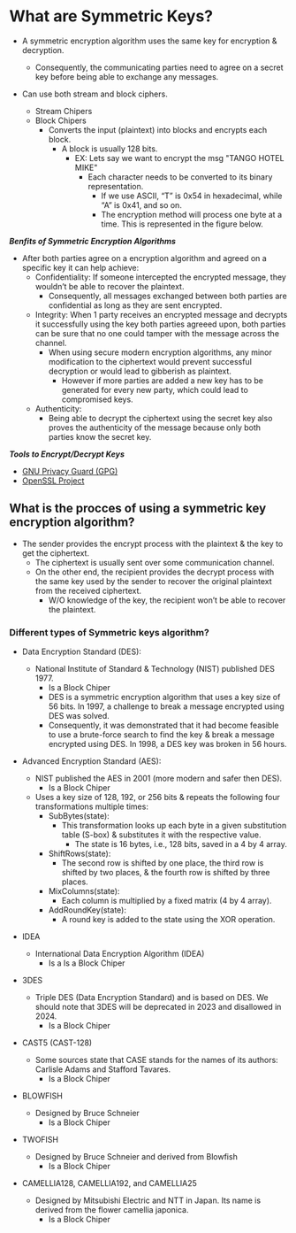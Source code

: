 # What are Symmetric Keys?

* A symmetric encryption algorithm uses the same key for encryption & decryption.
  * Consequently, the communicating parties need to agree on a secret key before being able to exchange any messages.

* Can use both stream and block ciphers.
  * Stream Chipers
  * Block Chipers
    * Converts the input (plaintext) into blocks and encrypts each block.
      * A block is usually 128 bits.
        * EX: Lets say we want to encrypt the msg "TANGO HOTEL MIKE"
          * Each character needs to be converted to its binary representation.
            * If we use ASCII, “T” is 0x54 in hexadecimal, while “A” is 0x41, and so on.
            * The encryption method will process one byte at a time. This is represented in the figure below.

***Benfits of Symmetric Encryption Algorithms***

* After both parties agree on a encryption algorithm and agreed on a specific key it can help achieve:
  * Confidentiality: If someone intercepted the encrypted message, they wouldn’t be able to recover the plaintext.
    * Consequently, all messages exchanged between both parties are confidential as long as they are sent encrypted.
  * Integrity: When 1 party receives an encrypted message and decrypts it successfully using the key both parties agreeed upon, both parties can be sure that no one could tamper with the message across the channel.
    * When using secure modern encryption algorithms, any minor modification to the ciphertext would prevent successful decryption or would lead to gibberish as plaintext.
      * However if more parties are added a new key has to be generated for every new party, which could lead to compromised keys.
  * Authenticity:
    * Being able to decrypt the ciphertext using the secret key also proves the authenticity of the message because only both parties know the secret key.

***Tools to Encrypt/Decrypt Keys***

* [GNU Privacy Guard (GPG)](./Tools/gpg.md)
* [OpenSSL Project](./Tools/openssl.md)

## What is the procces of using a symmetric key encryption algorithm?

* The sender provides the encrypt process with the plaintext & the key to get the ciphertext.
  * The ciphertext is usually sent over some communication channel.
  * On the other end, the recipient provides the decrypt process with the same key used by the sender to recover the original plaintext from the received ciphertext.
    * W/O knowledge of the key, the recipient won’t be able to recover the plaintext.

### Different types of Symmetric keys algorithm?

* Data Encryption Standard (DES):
  * National Institute of Standard & Technology (NIST) published DES 1977.
    * Is a Block Chiper
    * DES is a symmetric encryption algorithm that uses a key size of 56 bits. In 1997, a challenge to break a message encrypted using DES was solved.
    * Consequently, it was demonstrated that it had become feasible to use a brute-force search to find the key & break a message encrypted using DES. In 1998, a DES key was broken in 56 hours.

* Advanced Encryption Standard (AES):
  * NIST published the AES in 2001 (more modern and safer then DES).
    * Is a Block Chiper
  * Uses a key size of 128, 192, or 256 bits & repeats the following four transformations multiple times:
    * SubBytes(state):
      * This transformation looks up each byte in a given substitution table (S-box) & substitutes it with the respective value.
        * The state is 16 bytes, i.e., 128 bits, saved in a 4 by 4 array.
    * ShiftRows(state):
      * The second row is shifted by one place, the third row is shifted by two places, & the fourth row is shifted by three places.
    * MixColumns(state):
      * Each column is multiplied by a fixed matrix (4 by 4 array).
    * AddRoundKey(state):
      * A round key is added to the state using the XOR operation.

* IDEA
  * International Data Encryption Algorithm (IDEA)
    * Is a Is a Block Chiper

* 3DES
  * Triple DES (Data Encryption Standard) and is based on DES. We should note that 3DES will be deprecated in 2023 and disallowed in 2024.
    * Is a Block Chiper

* CAST5 (CAST-128)
  * Some sources state that CASE stands for the names of its authors: Carlisle Adams and Stafford Tavares.
    * Is a Block Chiper

* BLOWFISH
  * Designed by Bruce Schneier
    * Is a Block Chiper

* TWOFISH
  * Designed by Bruce Schneier and derived from Blowfish
    * Is a Block Chiper

* CAMELLIA128, CAMELLIA192, and CAMELLIA25
  * Designed by Mitsubishi Electric and NTT in Japan. Its name is derived from the flower camellia japonica.
    * Is a Block Chiper
